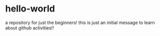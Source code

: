 # hello-world
a repository for just the beginners!
this is just an initial message to learn about github activities!!
